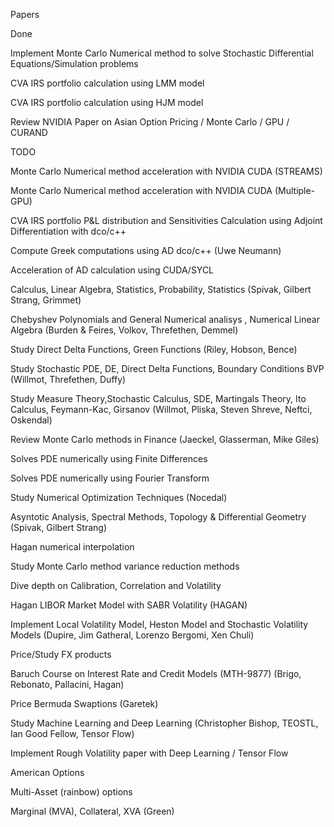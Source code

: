 
Papers

Done

Implement Monte Carlo Numerical method to solve Stochastic Differential Equations/Simulation problems

CVA IRS portfolio calculation using LMM model

CVA IRS portfolio calculation using HJM model

Review NVIDIA Paper on Asian Option Pricing / Monte Carlo / GPU / CURAND

TODO

Monte Carlo Numerical method acceleration with NVIDIA CUDA (STREAMS)

Monte Carlo Numerical method acceleration with NVIDIA CUDA (Multiple-GPU)

CVA IRS portfolio P&L distribution and Sensitivities Calculation using Adjoint Differentiation with dco/c++

Compute Greek computations using AD dco/c++ (Uwe Neumann)

Acceleration of AD calculation using CUDA/SYCL

Calculus, Linear Algebra, Statistics, Probability, Statistics (Spivak, Gilbert Strang, Grimmet)

Chebyshev Polynomials and General Numerical analisys , Numerical Linear Algebra (Burden & Feires, Volkov, Threfethen, Demmel)

Study Direct Delta Functions, Green Functions (Riley, Hobson, Bence)

Study Stochastic PDE,  DE, Direct Delta Functions, Boundary Conditions BVP (Willmot, Threfethen, Duffy)

Study Measure Theory,Stochastic Calculus, SDE, Martingals Theory, Ito Calculus, Feymann-Kac, Girsanov (Willmot, Pliska, Steven Shreve, Neftci, Oskendal)

Review Monte Carlo methods in Finance (Jaeckel, Glasserman, Mike Giles)

Solves PDE numerically using Finite Differences

Solves PDE numerically using Fourier Transform

Study Numerical Optimization Techniques (Nocedal)

Asyntotic Analysis, Spectral Methods, Topology & Differential Geometry (Spivak, Gilbert Strang)

Hagan numerical interpolation 

Study Monte Carlo method variance reduction methods

Dive depth on Calibration, Correlation and Volatility

Hagan LIBOR Market Model with SABR Volatility (HAGAN)

Implement Local Volatility Model, Heston Model and Stochastic Volatility Models (Dupire, Jim Gatheral, Lorenzo Bergomi, Xen Chuli)

Price/Study FX products

Baruch Course on Interest Rate and Credit Models (MTH-9877) (Brigo, Rebonato, Pallacini, Hagan)

Price Bermuda Swaptions (Garetek)

Study Machine Learning and Deep Learning (Christopher Bishop, TEOSTL, Ian Good Fellow, Tensor Flow)

Implement Rough Volatility paper with Deep Learning / Tensor Flow

American Options 

Multi-Asset (rainbow) options

Marginal (MVA), Collateral, XVA (Green)
